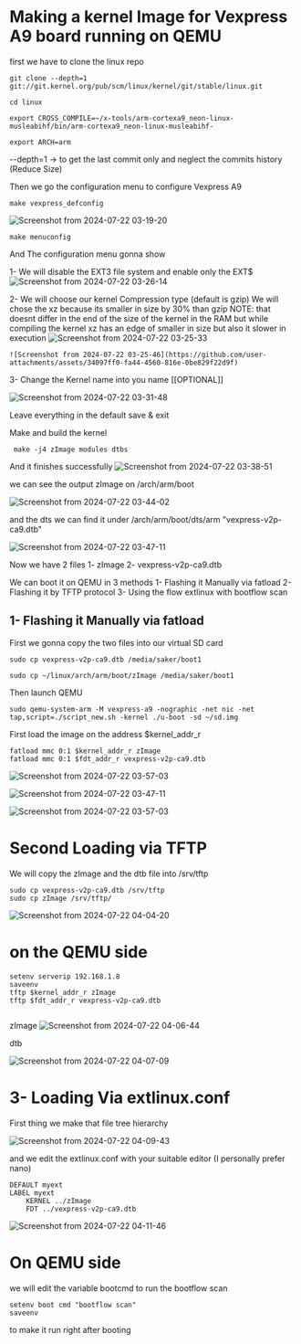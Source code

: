 

# Making a kernel Image for Vexpress A9 board running on QEMU

first we have to clone the linux repo




```
git clone --depth=1 git://git.kernel.org/pub/scm/linux/kernel/git/stable/linux.git

cd linux

export CROSS_COMPILE=~/x-tools/arm-cortexa9_neon-linux-musleabihf/bin/arm-cortexa9_neon-linux-musleabihf-

export ARCH=arm
```

--depth=1 -> to get the last commit only and neglect the commits history (Reduce Size)

Then we go the configuration menu to configure Vexpress A9

```
make vexpress_defconfig
```

![Screenshot from 2024-07-22 03-19-20](https://github.com/user-attachments/assets/e84205a4-d76b-4bfa-a363-b3b8936b087f)







```
make menuconfig
```

And The configuration menu gonna show


  1- We will disable the EXT3 file system and enable only the EXT$
    ![Screenshot from 2024-07-22 03-26-14](https://github.com/user-attachments/assets/cc5c66da-8698-4f96-9024-7806c367705c)


  2- We will choose our kernel Compression type (default is gzip)
    We will chose the xz because its smaller in size by 30% than gzip
    NOTE: that doesnt differ in the end of the size of the kernel in the RAM
    but while compiling the kernel xz has an edge of smaller in size
    but also it slower in execution
    ![Screenshot from 2024-07-22 03-25-33](https://github.com/user-attachments/assets/2c37f4f8-6b42-4f9d-9a11-2d24163476f1)





    

    ![Screenshot from 2024-07-22 03-25-46](https://github.com/user-attachments/assets/34097ff0-fa44-4560-816e-0be829f22d9f)



    

  3- Change the Kernel name into you name [[OPTIONAL]]


  ![Screenshot from 2024-07-22 03-31-48](https://github.com/user-attachments/assets/b2d18251-3036-4fd4-88c8-cd61bec89891)

  

Leave everything in the default save & exit


Make and build the kernel


```
 make -j4 zImage modules dtbs
```


And it finishes successfully
![Screenshot from 2024-07-22 03-38-51](https://github.com/user-attachments/assets/305c2dcc-4598-45fa-aaa4-d5c45b780159)



we can see the output zImage on /arch/arm/boot



![Screenshot from 2024-07-22 03-44-02](https://github.com/user-attachments/assets/27f38ce3-64a7-4733-beb0-66509dd9d1c9)



and the dts we can find it under /arch/arm/boot/dts/arm "vexpress-v2p-ca9.dtb"





![Screenshot from 2024-07-22 03-47-11](https://github.com/user-attachments/assets/1d11073a-b2f9-4cbf-9110-6eab5a9bdbe1)






Now we have 2 files
  1- zImage
  2- vexpress-v2p-ca9.dtb

We can boot it on QEMU in 3 methods
  1- Flashing it Manually via fatload
  2- Flashing it by TFTP protocol
  3- Using the flow extlinux with bootflow scan





## 1- Flashing it Manually via fatload

First we gonna copy the two files into our virtual SD card

```
sudo cp vexpress-v2p-ca9.dtb /media/saker/boot1

sudo cp ~/linux/arch/arm/boot/zImage /media/saker/boot1
```


Then launch QEMU

```
sudo qemu-system-arm -M vexpress-a9 -nographic -net nic -net tap,script=./script_new.sh -kernel ./u-boot -sd ~/sd.img

```

First load the image on the address $kernel_addr_r

```
fatload mmc 0:1 $kernel_addr_r zImage
fatload mmc 0:1 $fdt_addr_r vexpress-v2p-ca9.dtb
```
![Screenshot from 2024-07-22 03-57-03](https://github.com/user-attachments/assets/76650a8b-27b1-4cab-a587-ec27054eb858)

![Screenshot from 2024-07-22 03-47-11](https://github.com/user-attachments/assets/60acceb5-0e53-49ae-8a6c-5bee63e5049a)

![Screenshot from 2024-07-22 03-57-03](https://github.com/user-attachments/assets/6db35da3-c002-4594-aceb-3c2cc8201bd7)


# Second Loading via TFTP

We will copy the zImage and the dtb file into /srv/tftp


```
sudo cp vexpress-v2p-ca9.dtb /srv/tftp
sudo cp zImage /srv/tftp/
```

![Screenshot from 2024-07-22 04-04-20](https://github.com/user-attachments/assets/9834bd9a-fd0c-4898-bc5d-62a8cbbb66cc)






# on the QEMU side

```
setenv serverip 192.168.1.8
saveenv
tftp $kernel_addr_r zImage
tftp $fdt_addr_r vexpress-v2p-ca9.dtb


```
zImage
![Screenshot from 2024-07-22 04-06-44](https://github.com/user-attachments/assets/fa2935f0-0a46-49f5-8698-6785e131bef2)


dtb


![Screenshot from 2024-07-22 04-07-09](https://github.com/user-attachments/assets/1f9f6fdd-5705-4e8e-b203-f68e80fb7ab2)







# 3- Loading Via extlinux.conf


First thing we make that file tree hierarchy

![Screenshot from 2024-07-22 04-09-43](https://github.com/user-attachments/assets/3da3be02-2755-4c9a-aa07-c56a15e6578d)


and we edit the extlinux.conf with your suitable editor (I personally prefer nano)

```
DEFAULT myext
LABEL myext
    KERNEL ../zImage
    FDT ../vexpress-v2p-ca9.dtb

```

![Screenshot from 2024-07-22 04-11-46](https://github.com/user-attachments/assets/4604ebe0-d849-49bd-ba76-02b4eb18157b)



# On QEMU side

we will edit the variable bootcmd to run the bootflow scan

```
setenv boot cmd "bootflow scan"
saveenv
```
to make it run right after booting




